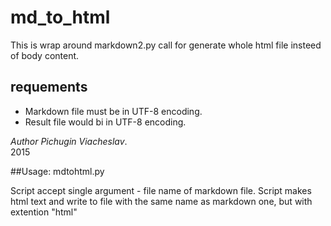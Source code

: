 # md_to_html

This is wrap around markdown2.py call for generate whole html file 
insteed of body content. 
## requements
* Markdown file must be in UTF-8 encoding.
* Result file would bi in UTF-8 encoding.

_Author Pichugin Viacheslav_.  
2015

##Usage: 
    mdtohtml.py <file name>

Script accept single argument - file name of markdown file. Script makes html text and write to file with the same name as markdown one, but with extention "html"